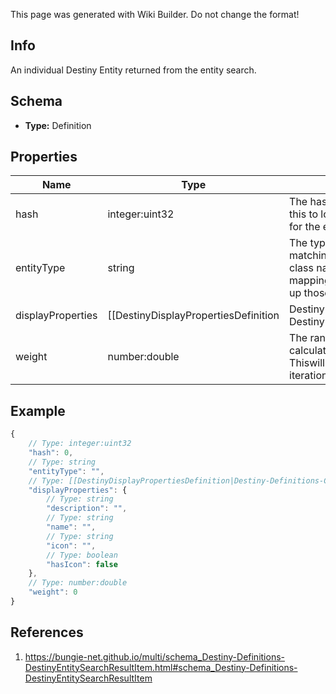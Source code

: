 <span class="wiki-builder">This page was generated with Wiki Builder. Do not change the format!</span>

## Info
An individual Destiny Entity returned from the entity search.

## Schema
* **Type:** Definition

## Properties
Name | Type | Description
---- | ---- | -----------
hash | integer:uint32 | The hash identifier of the entity.  You will use this to look up the DestinyDefinitionrelevant for the entity found.
entityType | string | The type of entity, returned as a string matching the DestinyDefinition's contract class name.You'll have to have your own mapping from class names to actually looking up those definitionsin the manifest databases.
displayProperties | [[DestinyDisplayPropertiesDefinition|Destiny-Definitions-Common-DestinyDisplayPropertiesDefinition]]:Definition | Basic display properties on the entity, so you don't have to look up the definition to showbasic results for the item.
weight | number:double | The ranking value for sorting that we calculated using our relevance formula.  Thiswill hopefully get better with time and iteration.

## Example
```javascript
{
    // Type: integer:uint32
    "hash": 0,
    // Type: string
    "entityType": "",
    // Type: [[DestinyDisplayPropertiesDefinition|Destiny-Definitions-Common-DestinyDisplayPropertiesDefinition]]:Definition
    "displayProperties": {
        // Type: string
        "description": "",
        // Type: string
        "name": "",
        // Type: string
        "icon": "",
        // Type: boolean
        "hasIcon": false
    },
    // Type: number:double
    "weight": 0
}

```

## References
1. https://bungie-net.github.io/multi/schema_Destiny-Definitions-DestinyEntitySearchResultItem.html#schema_Destiny-Definitions-DestinyEntitySearchResultItem
